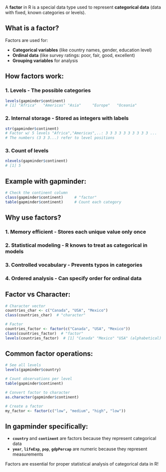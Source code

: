 A **factor** in R is a special data type used to represent **categorical data** (data with fixed, known categories or levels).

## What is a factor?

Factors are used for:
- **Categorical variables** (like country names, gender, education level)
- **Ordinal data** (like survey ratings: poor, fair, good, excellent)
- **Grouping variables** for analysis

## How factors work:

### 1. **Levels** - The possible categories
```r
levels(gapminder$continent)
# [1] "Africa"   "Americas" "Asia"     "Europe"   "Oceania"
```

### 2. **Internal storage** - Stored as integers with labels
```r
str(gapminder$continent)
# Factor w/ 5 levels "Africa","Americas",..: 3 3 3 3 3 3 3 3 3 3 ...
# The numbers (3 3 3...) refer to level positions
```

### 3. **Count of levels**
```r
nlevels(gapminder$continent)
# [1] 5
```

## Example with gapminder:

```r
# Check the continent column
class(gapminder$continent)     # "factor"
table(gapminder$continent)     # Count each category
```

## Why use factors?

### 1. **Memory efficient** - Stores each unique value only once
### 2. **Statistical modeling** - R knows to treat as categorical in models
### 3. **Controlled vocabulary** - Prevents typos in categories
### 4. **Ordered analysis** - Can specify order for ordinal data

## Factor vs Character:

```r
# Character vector
countries_char <- c("Canada", "USA", "Mexico")
class(countries_char)  # "character"

# Factor
countries_factor <- factor(c("Canada", "USA", "Mexico"))
class(countries_factor)  # "factor"
levels(countries_factor)  # [1] "Canada" "Mexico" "USA" (alphabetical)
```

## Common factor operations:

```r
# See all levels
levels(gapminder$country)

# Count observations per level
table(gapminder$continent)

# Convert factor to character
as.character(gapminder$continent)

# Create a factor
my_factor <- factor(c("low", "medium", "high", "low"))
```

## In gapminder specifically:

- **`country`** and **`continent`** are factors because they represent categorical data
- **`year`**, **`lifeExp`**, **`pop`**, **`gdpPercap`** are numeric because they represent measurements

Factors are essential for proper statistical analysis of categorical data in R!
